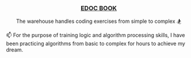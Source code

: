 <h3 align='center'><strong><a href="#" target="_blank">EDOC BOOK</a></strong></h3>
<p align='center'>The warehouse handles coding exercises from simple to complex 🏂</p>

<p align='left'> 📫 For the purpose of training logic and algorithm processing skills, I have been practicing algorithms from basic to complex for hours to achieve my dream.</p>
